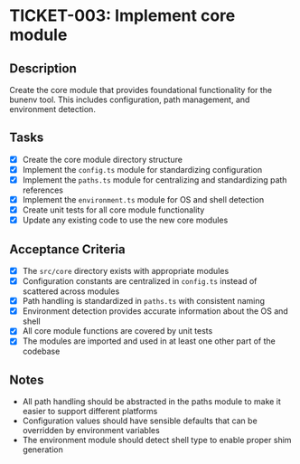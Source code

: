 # TICKET-003: Implement core module

## Description

Create the core module that provides foundational functionality for the bunenv tool. This includes configuration, path management, and environment detection.

## Tasks

- [x] Create the core module directory structure
- [x] Implement the `config.ts` module for standardizing configuration
- [x] Implement the `paths.ts` module for centralizing and standardizing path references
- [x] Implement the `environment.ts` module for OS and shell detection
- [x] Create unit tests for all core module functionality
- [x] Update any existing code to use the new core modules

## Acceptance Criteria

- [x] The `src/core` directory exists with appropriate modules
- [x] Configuration constants are centralized in `config.ts` instead of scattered across modules
- [x] Path handling is standardized in `paths.ts` with consistent naming
- [x] Environment detection provides accurate information about the OS and shell
- [x] All core module functions are covered by unit tests
- [x] The modules are imported and used in at least one other part of the codebase

## Notes

- All path handling should be abstracted in the paths module to make it easier to support different platforms
- Configuration values should have sensible defaults that can be overridden by environment variables
- The environment module should detect shell type to enable proper shim generation
